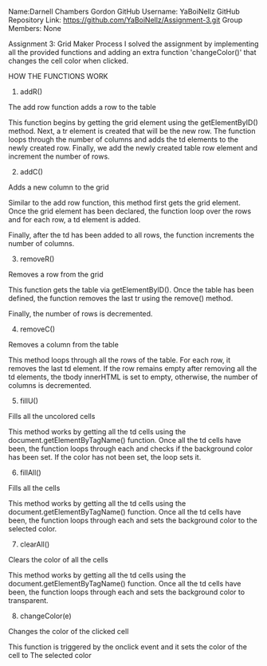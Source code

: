 Name:Darnell Chambers Gordon
GitHub Username: YaBoiNellz
GitHub Repository Link: https://github.com/YaBoiNellz/Assignment-3.git
Group Members: None

Assignment 3: Grid Maker Process
I solved the assignment by implementing all the provided functions
and adding an extra function 'changeColor()' that changes the cell
color when clicked.

HOW THE FUNCTIONS WORK
1. addR()

The add row function adds a row to the table

This function begins by getting the grid element using the getElementByID() method.
Next, a tr element is created that will be the new row. The function loops through the 
number of columns and adds the td elements to the newly created row.
Finally, we add the newly created table row element and increment the number of rows.

2. addC()

Adds a new column to the grid

Similar to the add row function, this method first gets the grid element.
Once the grid element has been declared, the function loop over the rows and for
each row, a td element is added.

Finally, after the td has been added to all rows, the function increments the number of columns. 

3. removeR()

Removes a row from the grid

This function gets the table via getElementByID(). Once the table has been defined, the 
function removes the last tr using the remove() method.

Finally, the number of rows is decremented.

4. removeC()

Removes a column from the table

This method loops through all the rows of the table. For each row, it removes
the last td element. If the row remains empty after removing all the td elements, the 
tbody innerHTML is set to empty, otherwise, the number of columns is decremented.

5. fillU()

Fills all the uncolored cells

This method works by getting all the td cells using the document.getElementByTagName() function.
Once all the td cells have been, the function loops through each and checks if the 
background color has been set. If the color has not been set, the loop sets it.

6. fillAll()

Fills all the cells

This method works by getting all the td cells using the document.getElementByTagName() function.
Once all the td cells have been, the function loops through each and sets the background color to the selected
color.

7. clearAll()

Clears the color of all the cells

This method works by getting all the td cells using the document.getElementByTagName() function.
Once all the td cells have been, the function loops through each and sets the background color to transparent.

8. changeColor(e)

Changes the color of the clicked cell

This function is triggered by the onclick event and it sets the color of the cell to The
selected color
